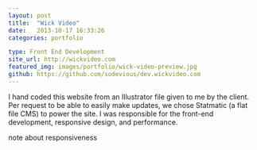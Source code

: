 ```yaml
---
layout: post
title:  "Wick Video"
date:   2013-10-17 16:33:26
categories: portfolio

type: Front End Development
site_url: http://wickvideo.com
featured_img: images/portfolio/wick-video-preview.jpg
github: https://github.com/sodevious/dev.wickvideo.com
---
```


I hand coded this website from an Illustrator file given to me by the client. Per request to be able to easily make updates, we chose Statmatic (a flat file CMS) to power the site. I was responsible for the front-end development, responsive design, and performance.

note about responsiveness